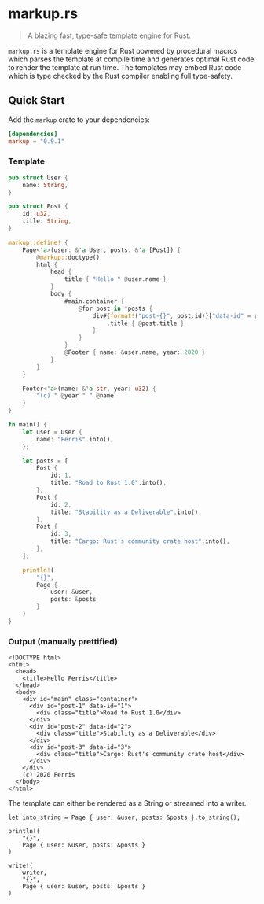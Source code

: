 # markup.rs

> A blazing fast, type-safe template engine for Rust.

`markup.rs` is a template engine for Rust powered by procedural macros which
parses the template at compile time and generates optimal Rust code to render
the template at run time. The templates may embed Rust code which is type
checked by the Rust compiler enabling full type-safety.

## Quick Start

Add the `markup` crate to your dependencies:

```toml
[dependencies]
markup = "0.9.1"
```

### Template

```rust
pub struct User {
    name: String,
}

pub struct Post {
    id: u32,
    title: String,
}

markup::define! {
    Page<'a>(user: &'a User, posts: &'a [Post]) {
        @markup::doctype()
        html {
            head {
                title { "Hello " @user.name }
            }
            body {
                #main.container {
                    @for post in *posts {
                        div#{format!("post-{}", post.id)}["data-id" = post.id] {
                            .title { @post.title }
                        }
                    }
                }
                @Footer { name: &user.name, year: 2020 }
            }
        }
    }

    Footer<'a>(name: &'a str, year: u32) {
        "(c) " @year " " @name
    }
}

fn main() {
    let user = User {
        name: "Ferris".into(),
    };

    let posts = [
        Post {
            id: 1,
            title: "Road to Rust 1.0".into(),
        },
        Post {
            id: 2,
            title: "Stability as a Deliverable".into(),
        },
        Post {
            id: 3,
            title: "Cargo: Rust's community crate host".into(),
        },
    ];

    println!(
        "{}",
        Page {
            user: &user,
            posts: &posts
        }
    )
}

```

### Output (manually prettified)

```
<!DOCTYPE html>
<html>
  <head>
    <title>Hello Ferris</title>
  </head>
  <body>
    <div id="main" class="container">
      <div id="post-1" data-id="1">
        <div class="title">Road to Rust 1.0</div>
      </div>
      <div id="post-2" data-id="2">
        <div class="title">Stability as a Deliverable</div>
      </div>
      <div id="post-3" data-id="3">
        <div class="title">Cargo: Rust's community crate host</div>
      </div>
    </div>
    (c) 2020 Ferris
  </body>
</html>
```

The template can either be rendered as a String or streamed into a writer.

```
let into_string = Page { user: &user, posts: &posts }.to_string();

println!(
    "{}",
    Page { user: &user, posts: &posts }
)

write!(
    writer,
    "{}",
    Page { user: &user, posts: &posts }
)
```
